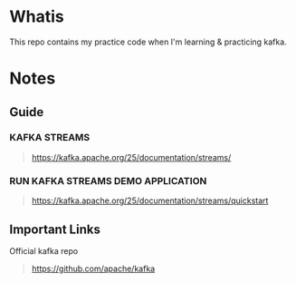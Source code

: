 # Whatis
This repo contains my practice code when I'm learning & practicing kafka.

# Notes
## Guide
### KAFKA STREAMS
> https://kafka.apache.org/25/documentation/streams/
### RUN KAFKA STREAMS DEMO APPLICATION
> https://kafka.apache.org/25/documentation/streams/quickstart




## Important Links
Official kafka repo
> https://github.com/apache/kafka

